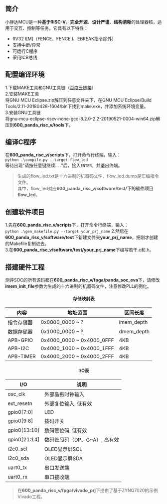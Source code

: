## 简介
小胖达MCU是一种**基于RISC-V**、**完全开源**、**设计严谨**、**结构清晰**的处理器核，适用于交互、控制等任务，它具有以下特性：  

 - RV32 I[M]（FENCE、FENCE.I、EBREAK指令除外）
 - 支持中断/异常
 - 可运行C程序
 - 采用ICB总线

## 配置编译环境
1.下载MAKE工具和GNU工具链（[百度云链接](https://pan.baidu.com/s/1Wq-isumnnuQNxXdvCApr0g?pwd=1234)）  
2.安装MAKE工具  
将GNU MCU Eclipse.zip解压到任意文件夹下，在GNU MCU Eclipse/Build Tools/2.11-20180428-1604/bin下找到make.exe，并添加系统环境变量。  
3.安装GNU工具链  
将gnu-mcu-eclipse-riscv-none-gcc-8.2.0-2.2-20190521-0004-win64.zip解压到**600_panda_risc_v/tools**下。  

## 编译C程序
在**600_panda_risc_v/scripts**下，打开命令行终端，输入：  
`` python .\compile.py --target flow_led ``  
等待出现"请按任意键继续. . ."后，接入`` ENTER ``，并退出终端。  
> 生成的flow_led.txt是十六进制的机器码文件，flow_led.dump是汇编指令文件。  
其中，flow_led对应**600_panda_risc_v/software/test/**下的软件项目**flow_led**。  
## 创建软件项目
1.先在**600_panda_risc_v/scripts**下，打开命令行终端，输入：  
`` python .\gen_makefile.py --target your_prj_name ``
2.然后在**600_panda_risc_v/software/test**下新建文件夹**your_prj_name**，把刚才创建的Makefile复制进去。  
3.在**600_panda_risc_v/software/test/your_prj_name**下编写若干.c和.h。  
## 搭建硬件工程
测评SOC的所有源码都在**600_panda_risc_v/fpga/panda_soc_eva**下，请修改**imem_init_file**参数为生成的十六进制的机器码文件，注意修改PLL的例化。  

#### <center>存储映射表</center>
|内容|地址范围|区间长度|
|---|---|---|
|指令存储器|0x0000_0000 ~ ?|imem_depth|
|数据存储器|0x1000_0000 ~ ?|dmem_depth|
|APB-GPIO|0x4000_0000 ~ 0x4000_0FFF|4KB|
|APB-I2C|0x4000_1000 ~ 0x4000_1FFF|4KB|
|APB-TIMER|0x4000_2000 ~ 0x4000_2FFF|4KB|

#### <center>I/O表</center>
|I/O|说明|
|---|---|
|osc_clk|外部晶振时钟输入|
|ext_resetn|外部复位输入, 低有效|
|gpio0[7:0]|LED|
|gpio0[9:8]|拨码开关|
|gpio0[13:10]|数码管位码, 低有效|
|gpio0[21:14]|数码管段码（DP、G~A）, 高有效|
|i2c0_scl|OLED显示屏SCL|
|i2c0_sda|OLED显示屏SDA|
|uart0_tx|串口发送端|
|uart0_rx|串口接收端|

> 在**600_panda_risc_v/fpga/vivado_prj**下提供了基于ZYNQ7020的示例Vivado工程。
